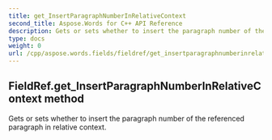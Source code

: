 ```yaml
---
title: get_InsertParagraphNumberInRelativeContext
second_title: Aspose.Words for C++ API Reference
description: Gets or sets whether to insert the paragraph number of the referenced paragraph in relative context. 
type: docs
weight: 0
url: /cpp/aspose.words.fields/fieldref/get_insertparagraphnumberinrelativecontext/
---
```

## FieldRef.get_InsertParagraphNumberInRelativeContext method


Gets or sets whether to insert the paragraph number of the referenced paragraph in relative context.

